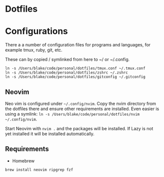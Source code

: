 # Dotfiles

# Configurations

There a a number of configuration files for programs and languages, for example tmux, ruby, git, etc.

These can by copied / symlinked from here to ~/ or ~/.config.

```
ln -s /Users/blake/code/personal/dotfiles/tmux.conf ~/.tmux.conf
ln -s /Users/blake/code/personal/dotfiles/zshrc ~/.zshrc
ln -s /Users/blake/code/personal/dotfiles/gitconfig ~/.gitconfig
```

## Neovim

Neo vim is configured under `~/.config/nvim`. Copy the nvim directory from the dotfiles there and ensure other requirements are installed.
Even easier is using a symlink: `ln -s /Users/blake/code/personal/dotfiles/nvim ~/.config/nvim`.

Start Neovim with `nvim .` and the packages will be installed. If Lazy is not yet installed it will be installed automatically.

## Requirements

- Homebrew

```
brew install neovim ripgrep fzf
```
